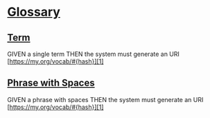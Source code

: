 # [Glossary](#md5:4546d08)

## [Term](#md5:22285b0)

GIVEN a single term
THEN the system must generate an URI [https://my.org/vocab/#{hash}][1]

## [Phrase with Spaces](#md5:cbafc15)

GIVEN a phrase with spaces
THEN the system must generate an URI [https://my.org/vocab/#{hash}][1]

[1]: https://my.org/vocab/#{hash}

